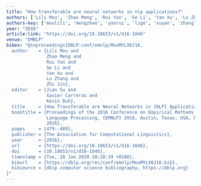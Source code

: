 ```yaml
---
title: "How transferable are neural networks in nlp applications?"
authors: ['Lili Mou', 'Zhao Meng', 'Rui Yan', 'Ge Li', 'Yan Xu', 'Lu Zhang 0023', 'Zhi Jin']
authors-key: ['moulili', 'mengzhao', 'yanrui', 'lige', 'xuyan', 'zhanglu', 'jinzhi']
year: "2016"
article-link: "https://doi.org/10.18653/v1/d16-1046"
venue: "EMNLP"
bibex: "@inproceedings{DBLP:conf/emnlp/MouMYLX0J16,
  author    = {Lili Mou and
               Zhao Meng and
               Rui Yan and
               Ge Li and
               Yan Xu and
               Lu Zhang and
               Zhi Jin},
  editor    = {Jian Su and
               Xavier Carreras and
               Kevin Duh},
  title     = {How Transferable are Neural Networks in {NLP} Applications?},
  booktitle = {Proceedings of the 2016 Conference on Empirical Methods in Natural
               Language Processing, {EMNLP} 2016, Austin, Texas, USA, November 1-4,
               2016},
  pages     = {479--489},
  publisher = {The Association for Computational Linguistics},
  year      = {2016},
  url       = {https://doi.org/10.18653/v1/d16-1046},
  doi       = {10.18653/v1/d16-1046},
  timestamp = {Tue, 28 Jan 2020 10:28:19 +0100},
  biburl    = {https://dblp.org/rec/conf/emnlp/MouMYLX0J16.bib},
  bibsource = {dblp computer science bibliography, https://dblp.org}
}"
---
```

